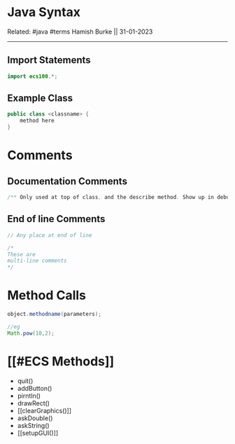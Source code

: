 # Java Syntax

Related: #java #terms 
Hamish Burke || 31-01-2023
***

## Import Statements

```java
import ecs100.*; 
```

## Example Class

```java
public class <classname> {  
	method here  
}
```

# Comments

## Documentation Comments

```java
/** Only used at top of class, and the describe method. Show up in debug mode  */
```

## End of line Comments

````java
// Any place at end of line 

/* 
These are 
multi-line comments
*/
````

# Method Calls

```java
object.methodname(parameters);

//eg
Math.pow(10,2);
```

# [[#ECS Methods]]

-   quit()
-   addButton()
-   pirntln()
-   drawRect()
-   [[clearGraphics()]]
-   askDouble()
-   askString()
-  [[setupGUI()]]


